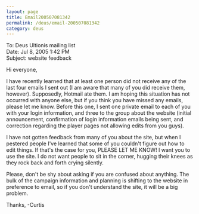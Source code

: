 ```yaml
---
layout: page
title: Email200507081342
permalink: /deus/email-200507081342
category: deus
---
```

To: Deus Ultionis mailing list
<br>Date: Jul 8, 2005 1:42 PM
<br>Subject: website feedback

Hi everyone,

I have recently learned that at least one person did not receive any
of the last four emails I sent out (I am aware that many of you did
receive them, however). Supposedly, Hotmail ate them. I am hoping this
situation has not occurred with anyone else, but if you think you have
missed any emails, please let me know. Before this one, I sent one
private email to each of you with your login information, and three to
the group about the website (initial announcement, confirmation of
login information emails being sent, and correction regarding the
player pages not allowing edits from you guys).

I have not gotten feedback from many of you about the site, but when I
pestered people I've learned that some of you couldn't figure out how
to edit things. If that's the case for you, PLEASE LET ME KNOW! I want
you to use the site. I do not want people to sit in the corner,
hugging their knees as they rock back and forth crying silently.

Please, don't be shy about asking if you are confused about anything.
The bulk of the campaign information and planning is shifting to the
website in preference to email, so if you don't understand the site,
it will be a big problem.

Thanks,
-Curtis
